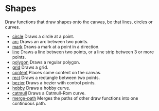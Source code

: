 # Shapes

Draw functions that draw shapes onto the canvas, be that lines, circles or curves.

- [circle](./circle) Draws a circle at a point.
- [arc](./arc) Draws an arc between two points.
- [mark](./mark) Draws a mark at a point in a direction.
- [line](./line) Draws a line between two points, or a line strip between 3 or more points.
- [polygon](./polygon) Draws a regular polygon.
- [grid](./grid) Draws a grid.
- [content](./content) Places some content on the canvas.
- [rect](./rect) Draws a rectangle between two points.
- [bezier](./bezier) Draws a bezier with control points.
- [hobby](./hobby) Draws a hobby curve.
- [catmull](./catmull) Draws a Catmull-Rom curve.
- [merge-path](./merge-path) Merges the paths of other draw functions into one continuous path.
